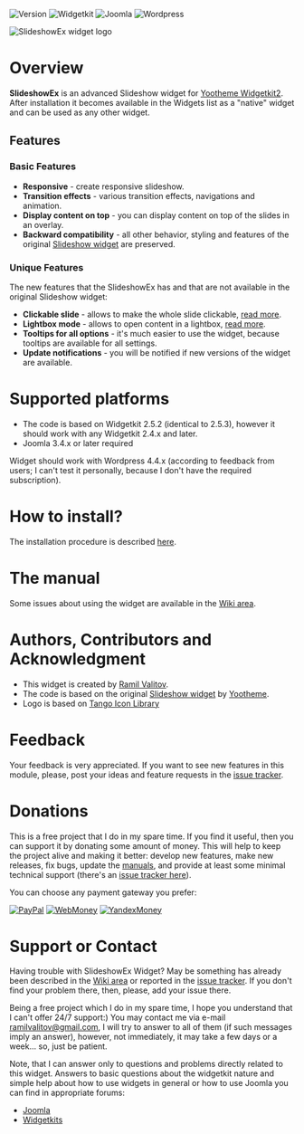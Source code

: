 ![Version](https://img.shields.io/badge/Release-v1.2.5-green.svg?style=flat) ![Widgetkit](https://img.shields.io/badge/Widgetkit-v2.4.x+-green.svg?style=flat) ![Joomla](https://img.shields.io/badge/Joomla!-v3.4.x+-yellow.svg?style=flat) ![Wordpress](https://img.shields.io/badge/Wordpress-v4.4.x+-yellow.svg?style=flat)

![SlideshowEx widget logo](https://raw.githubusercontent.com/wiki/rvalitov/widgetkit-slideshow-ex/images/logo.jpg)
# Overview
**SlideshowEx** is an advanced Slideshow widget for [Yootheme Widgetkit2](https://yootheme.com/widgetkit). After installation it becomes available in the Widgets list as a "native" widget and can be used as any other widget.

## Features
### Basic Features
* **Responsive** - create responsive slideshow.
* **Transition effects** - various transition effects, navigations and animation.
* **Display content on top** - you can display content on top of the slides in an overlay.
* **Backward compatibility** - all other behavior, styling and features of the original [Slideshow widget](http://yootheme.com/demo/widgetkit/joomla/index.php/home/slideshow) are preserved.

### Unique Features
The new features that the SlideshowEx has and that are not available in the original Slideshow widget:

* **Clickable slide** - allows to make the whole slide clickable, [read more](https://github.com/rvalitov/widgetkit-slideshow-ex/wiki/How-to-make-the-whole-slide-clickable).
* **Lightbox mode** - allows to open content in a lightbox, [read more](https://github.com/rvalitov/widgetkit-slideshow-ex/wiki/How-to-use-a-lightbox).
* **Tooltips for all options** - it's much easier to use the widget, because tooltips are available for all settings.
* **Update notifications** - you will be notified if new versions of the widget are available.

# Supported platforms
* The code is based on Widgetkit 2.5.2 (identical to 2.5.3), however it should work with any Widgetkit 2.4.x and later.
* Joomla 3.4.x or later required

Widget should work with Wordpress 4.4.x (according to feedback from users; I can't test it personally, because I don't have the required subscription).

# How to install?
The installation procedure is described [here](https://github.com/rvalitov/widgetkit-slideshow-ex/wiki/How-to-install).

# The manual
Some issues about using the widget are available in the [Wiki area](https://github.com/rvalitov/widgetkit-slideshow-ex/wiki).

# Authors, Contributors and Acknowledgment
* This widget is created by [Ramil Valitov](http://www.valitov.me).
* The code is based on the original [Slideshow widget](http://yootheme.com/demo/widgetkit/joomla/index.php/home/slideshow) by [Yootheme](http://yootheme.com/).
* Logo is based on [Tango Icon Library](https://www.iconfinder.com/iconsets/tango-icon-library)

# Feedback
Your feedback is very appreciated. If you want to see new features in this module, please, post your ideas and feature requests in the [issue tracker](https://github.com/rvalitov/widgetkit-slideshow-ex/issues).

# Donations
This is a free project that I do in my spare time. If you find it useful, then you can support it by donating some amount of money. This will help to keep the project alive and making it better: develop new features, make new releases, fix bugs, update the [manuals](https://github.com/rvalitov/widgetkit-slideshow-ex/wiki), and provide at least some minimal technical support (there's an [issue tracker here](https://github.com/rvalitov/widgetkit-slideshow-ex/issues)).

You can choose any payment gateway you prefer:

[![PayPal](https://raw.githubusercontent.com/wiki/rvalitov/widgetkit-map-ex/images/money/paypal.png)](https://www.paypal.me/valitov/15eur) [![WebMoney](https://raw.githubusercontent.com/wiki/rvalitov/widgetkit-map-ex/images/money/webmoney.png)](https://funding.wmtransfer.com/mapex-widget) [![YandexMoney](https://raw.githubusercontent.com/wiki/rvalitov/widgetkit-map-ex/images/money/yandex.png)](https://money.yandex.ru/to/410011424143476)

# Support or Contact
Having trouble with SlideshowEx Widget? May be something has already been described in the [Wiki area](https://github.com/rvalitov/widgetkit-slideshow-ex/wiki) or reported in the [issue tracker](https://github.com/rvalitov/widgetkit-slideshow-ex/issues). If you don't find your problem there, then, please, add your issue there. 

Being a free project which I do in my spare time, I hope you understand that I can't offer 24/7 support:) You may contact me via e-mail ramilvalitov@gmail.com, I will try to answer to all of them (if such messages imply an answer), however, not immediately, it may take a few days or a week... so, just be patient. 

Note, that I can answer only to questions and problems directly related to this widget. Answers to basic questions about the widgetkit nature and simple help about how to use widgets in general or how to use Joomla you can find in appropriate forums:

* [Joomla](http://forum.joomla.org/)
* [Widgetkits](https://yootheme.com/support)
